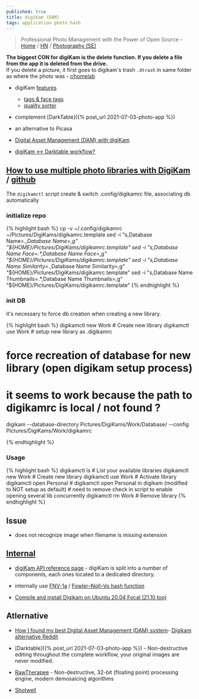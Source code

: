 ```yaml
---
published: true
title: digiKam (DAM)
tags: application photo hash
---
```

> Professional Photo Management with the Power of Open Source - [Home](https://www.digikam.org/) / [HN](https://news.ycombinator.com/item?id=23947398) / [Photography (SE)](https://photo.stackexchange.com/search?q=digikam)

**The biggest CON for digiKam is the delete function. If you delete a file from the app it is deleted from the drive.**   
If you delete a picture, it first goes to digikam's trash `.dtrash` in same folder as where the photo was - [r/homelab](https://www.reddit.com/r/homelab/comments/kktqqw/digikam_pros_cons_alternatives_for_photo/)

- digiKam [features](https://www.digikam.org/about/features/)
	- [tags & face tags](https://userbase.kde.org/Digikam/Tutorials/Tagging_and_Face_Tags)
    - [quality sorter](https://photo.stackexchange.com/questions/70858/how-does-the-digikam-quality-sorter-work?r=SearchResults)
- complement [DarkTable]({% post_url 2021-07-03-photo-app %})
- an alternative to Picasa

- [Digital Asset Management (DAM) with digiKam](https://docs.kde.org/trunk5/en/digikam-doc/digikam/using-dam.html)
- [digiKam <-> Darktable workflow?](https://www.reddit.com/r/FOSSPhotography/comments/jgviqd/digikam_darktable_workflow/)

## [How to use multiple photo libraries with DigiKam](https://unix.cafe/wp/en/2020/08/how-to-use-multiple-photo-libraries-with-digikam/) / [github](https://github.com/DeaDSouL/unix.cafe_digikam-multiple-libraries)

The `digikamctl` script create & switch .config/digikamrc file, associating db automatically

### initialize repo

{% highlight bash %}
cp -v ~/.config/digikamrc ~/Pictures/DigiKams/digikamrc.template
sed -i "s,Database Name=.*,Database Name=,g" "${HOME}/Pictures/DigiKams/digikamrc.template"
sed -i "s,Database Name Face=.*,Database Name Face=,g" "${HOME}/Pictures/DigiKams/digikamrc.template"
sed -i "s,Database Name Similarity=.*,Database Name Similarity=,g" "${HOME}/Pictures/DigiKams/digikamrc.template"
sed -i "s,Database Name Thumbnails=.*,Database Name Thumbnails=,g" "${HOME}/Pictures/DigiKams/digikamrc.template"
{% endhighlight %}

### init DB
it's necessary to force db creation when creating a new library.

{% highlight bash %}
digikamctl new Work   # Create new library
digikamctl use Work   # setup new library as .digikamrc

# force recreation of database for new library (open digikam setup process)
# it seems to work because the path to digikamrc is local / not found ?
digikam --database-directory Pictures/DigiKams/Work/Database/ --config Pictures/DigiKams/Work/digikamrc

{% endhighlight %}


### Usage
{% highlight bash %}
digikamctl ls         # List your available libraries
digikamctl new Work   # Create new library
digikamctl use Work   # Activate library
digikamctl open Personal # digikamctl open Personal in digikam (modified to NOT setup as default)
                      # need to remove check in script to enable opening several lib concurrently
digikamctl rm Work    # Remove library 
{% endhighlight %}


## Issue
- does not recognize image when filename is missing extension

## [Internal](https://www.digikam.org/documentation/)
- [digiKam API reference page](https://www.digikam.org/api/index.html) - digiKam is split into a number of components, each ones located to a dedicated directory.
- internally use [FNV-1a](https://github.com/KDE/digikam/blob/33d0457e20adda97c003f3dee652a1749406ff9f/core/dplugins/generic/tools/mediaserver/upnpsdk/Neptune/Source/Core/NptHash.cpp) / [Fowler–Noll–Vo hash function](https://en.wikipedia.org/wiki/Fowler%E2%80%93Noll%E2%80%93Vo_hash_function)

- [Compile and install Digikam on Ubuntu 20.04 Focal (21.10 too)](https://www.blackrosetech.com/gessel/2021/03/26/compile-and-install-digikam-on-ubuntu-20-04-focal)

## Atlernative
- [How I found my best Digital Asset Management (DAM) system](https://www.bkwinephotography.com/technology/found-best-digital-asset-management-dam-system/)- [Digikam alternative Reddit](https://pedirostoba.com/index--nk6080-jon.php/2015/07/04/free-software-alternatives-to-photoshop-and-lightroom-gimp-and-digikam/)

- [Darktable]({% post_url 2021-07-03-photo-app %}) - Non-destructive editing throughout the complete workflow, your original images are never modified.
- [RawTherapee](http://rawtherapee.com/) - Non-destructive, 32-bit (floating point) processing engine, modern demosaicing algorithms
- [Shotwell](https://wiki.gnome.org/Apps/Shotwell)
